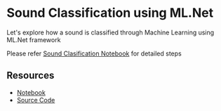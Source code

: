 # Sound Classification using ML.Net

Let's explore how a sound is classified through Machine Learning using ML.Net framework

Please refer [Sound Clasification Notebook](SoundClassification.ipynb) for detailed steps

## Resources

- [Notebook](SoundClassification.ipynb)
- [Source Code](src)

